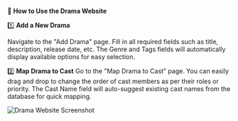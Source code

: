 

📖 **How to Use the Drama Website** 

1️⃣ **Add a New Drama**

Navigate to the "Add Drama" page.
Fill in all required fields such as title, description, release date, etc.
The Genre and Tags fields will automatically display available options for easy selection.

2️⃣ **Map Drama to Cast**
Go to the "Map Drama to Cast" page.
You can easily drag and drop to change the order of cast members as per their roles or priority.
The Cast Name field will auto-suggest existing cast names from the database for quick mapping. 

![Drama Website Screenshot]([https://your-image-link.com/screenshot.png](https://github.com/basildybala/dramalite-drama/blob/master/public/images/other/ScreenShot1.png?raw=true))
